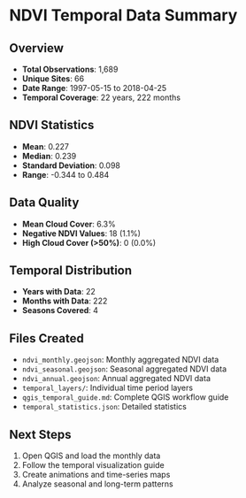 # NDVI Temporal Data Summary

## Overview
- **Total Observations**: 1,689
- **Unique Sites**: 66
- **Date Range**: 1997-05-15 to 2018-04-25
- **Temporal Coverage**: 22 years, 222 months

## NDVI Statistics
- **Mean**: 0.227
- **Median**: 0.239
- **Standard Deviation**: 0.098
- **Range**: -0.344 to 0.484

## Data Quality
- **Mean Cloud Cover**: 6.3%
- **Negative NDVI Values**: 18 (1.1%)
- **High Cloud Cover (>50%)**: 0 (0.0%)

## Temporal Distribution
- **Years with Data**: 22
- **Months with Data**: 222
- **Seasons Covered**: 4

## Files Created
- `ndvi_monthly.geojson`: Monthly aggregated NDVI data
- `ndvi_seasonal.geojson`: Seasonal aggregated NDVI data  
- `ndvi_annual.geojson`: Annual aggregated NDVI data
- `temporal_layers/`: Individual time period layers
- `qgis_temporal_guide.md`: Complete QGIS workflow guide
- `temporal_statistics.json`: Detailed statistics

## Next Steps
1. Open QGIS and load the monthly data
2. Follow the temporal visualization guide
3. Create animations and time-series maps
4. Analyze seasonal and long-term patterns
